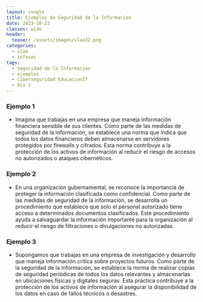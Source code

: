 ```yaml
---
layout: single
title: Ejemplos de Seguridad de la Informacion
date: 2023-10-22
classes: wide
header:
  teaser: /assets/images/slae32.png
categories:
  - slae
  - infosec
tags:
  - Seguridad de la Informacion
  - ejemplos
  - Ciberseguridad EducacionIT
  - Dia 1
---
```



### Ejemplo 1


* Imagina que trabajas en una empresa que maneja información financiera sensible de sus clientes. Como parte de las medidas de seguridad de la información, se establece una norma que indica que todos los datos financieros deben almacenarse en servidores protegidos por firewalls y cifrados. Esta norma contribuye a la protección de los activos de información al reducir el riesgo de accesos no autorizados o ataques cibernéticos.


### Ejemplo 2

* En una organización gubernamental, se reconoce la importancia de proteger la información clasificada como confidencial. Como parte de las medidas de seguridad de la información, se desarrolla un procedimiento que establece que solo el personal autorizado tiene acceso a determinados documentos clasificados. Este procedimiento ayuda a salvaguardar la información importante para la organización al reducir el riesgo de filtraciones o divulgaciones no autorizadas.


### Ejemplo 3

* Supongamos que trabajas en una empresa de investigación y desarrollo que maneja información crítica sobre proyectos futuros. Como parte de la seguridad de la información, se establece la norma de realizar copias de seguridad periódicas de todos los datos relevantes y almacenarlas en ubicaciones físicas y digitales seguras. Esta práctica contribuye a la protección de los activos de información al asegurar la disponibilidad de los datos en caso de fallos técnicos o desastres.
